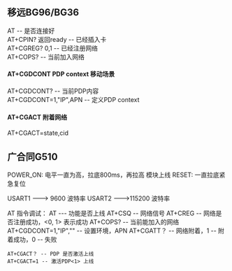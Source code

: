 ## 移远BG96/BG36
AT <cr> -- 是否连接好  
AT+CPIN?  返回ready -- 已经插入卡  
AT+CGREG? 0,1 -- 已经注册网络  
AT+COPS? -- 当前加入网络  

#### AT+CGDCONT PDP context 移动场景
AT+CGDCONT?  -- 当前PDP内容  
AT+CGDCONT=1,"IP",APN -- 定义PDP context

#### AT+CGACT 附着网络
AT+CGACT=state,cid

## 广合同G510 

POWER_ON:
      电平一直为高，拉底800ms，再拉高   模块上线
RESET:
    一直拉底紧急复位

USART1   ---> 9600 波特率
USART2  --->115200 波特率


AT 指令调试：
    AT --- 功能是否上线
    AT+CSQ -- 网络信号
    AT+CREG -- 网络是否注册成功，<0, 1> 表示成功
    AT+COPS? -- 当前能加入的网络
    AT+CGDCONT=1,"IP","" -- 设置环境，APN
    AT+CGATT？ -- 网络附着，1 -- 附着成功，0 -- 失败
    
    AT+CGACT？ -- PDP 是否激活上线
    AT+CGACT=1 -- 激活PDP<1> 上线